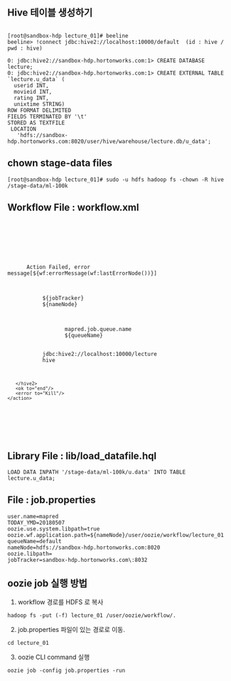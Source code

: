Hive 테이블 생성하기
----------------------------------------------------------------------------------------------------------------------------
<pre><code>
[root@sandbox-hdp lecture_01]# beeline 
beeline> !connect jdbc:hive2://localhost:10000/default  (id : hive / pwd : hive)

0: jdbc:hive2://sandbox-hdp.hortonworks.com:1> CREATE DATABASE lecture;
0: jdbc:hive2://sandbox-hdp.hortonworks.com:1> CREATE EXTERNAL TABLE `lecture.u_data` (
  userid INT,
  movieid INT,
  rating INT,
  unixtime STRING)
ROW FORMAT DELIMITED
FIELDS TERMINATED BY '\t'
STORED AS TEXTFILE
 LOCATION
   'hdfs://sandbox-hdp.hortonworks.com:8020/user/hive/warehouse/lecture.db/u_data';
</code></pre>

chown stage-data files
----------------------------------------------------------------------------------------------------------------------------
<pre><code>[root@sandbox-hdp lecture_01]# sudo -u hdfs hadoop fs -chown -R hive /stage-data/ml-100k
</code></pre>

Workflow File : workflow.xml
----------------------------------------------------------------------------------------------------------------------------
<pre><code>

<?xml version="1.0" encoding="UTF-8" standalone="yes"?>
<workflow-app name="lecture_01" xmlns="uri:oozie:workflow:0.5" xmlns:sla="uri:oozie:sla:0.2">
   <global/>
   <start to="hive_action_1"/>
   <kill name="Kill">
      <message>Action Failed, error message[${wf:errorMessage(wf:lastErrorNode())}]</message>
   </kill>
   <action name="hive_action_1">
       <hive2 xmlns="uri:oozie:hive2-action:0.2">
           <job-tracker>${jobTracker}</job-tracker>
           <name-node>${nameNode}</name-node>
           <prepare/>
           <configuration>
              <property>
                  <name>mapred.job.queue.name</name>
                  <value>${queueName}</value>
              </property>
           </configuration>
           <jdbc-url>jdbc:hive2://localhost:10000/lecture</jdbc-url>
           <password>hive</password>
           <script>lib/load_datafile.hql</script>
       </hive2>
       <ok to="end"/>
       <error to="Kill"/>
    </action>
   <end name="end"/>
</workflow-app>

</code></pre>


Library File : lib/load_datafile.hql
----------------------------------------------------------------------------------------------------------------------------
<pre><code>LOAD DATA INPATH '/stage-data/ml-100k/u.data' INTO TABLE lecture.u_data;
</code></pre>

File : job.properties
----------------------------------------------------------------------------------------------------------------------------
<pre><code>user.name=mapred
TODAY_YMD=20180507
oozie.use.system.libpath=true
oozie.wf.application.path=${nameNode}/user/oozie/workflow/lecture_01
queueName=default
nameNode=hdfs://sandbox-hdp.hortonworks.com:8020
oozie.libpath=
jobTracker=sandbox-hdp.hortonworks.com\:8032
</code></pre>


oozie job 실행 방법
----------------------------------------------------------------------------------------------------------------------------

1. workflow 경로를 HDFS 로 복사
<pre><code>hadoop fs -put (-f) lecture_01 /user/oozie/workflow/.
</code></pre>

2. job.properties 파일이 있는 경로로 이동.
<pre><code>cd lecture_01
</code></pre>

3. oozie CLI command 실행
<pre><code>oozie job -config job.properties -run
</code></pre>
